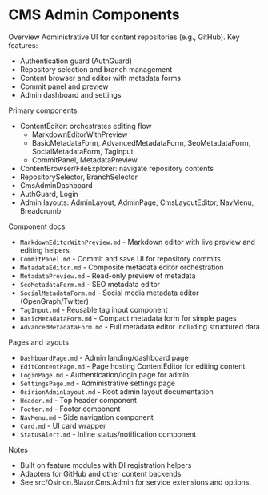 # CMS Admin Components

Overview
Administrative UI for content repositories (e.g., GitHub). Key features:
- Authentication guard (AuthGuard)
- Repository selection and branch management
- Content browser and editor with metadata forms
- Commit panel and preview
- Admin dashboard and settings

Primary components
- ContentEditor: orchestrates editing flow
  - MarkdownEditorWithPreview
  - BasicMetadataForm, AdvancedMetadataForm, SeoMetadataForm, SocialMetadataForm, TagInput
  - CommitPanel, MetadataPreview
- ContentBrowser/FileExplorer: navigate repository contents
- RepositorySelector, BranchSelector
- CmsAdminDashboard
- AuthGuard, Login
- Admin layouts: AdminLayout, AdminPage, CmsLayoutEditor, NavMenu, Breadcrumb

Component docs
- `MarkdownEditorWithPreview.md` - Markdown editor with live preview and editing helpers
- `CommitPanel.md` - Commit and save UI for repository commits
- `MetadataEditor.md` - Composite metadata editor orchestration
- `MetadataPreview.md` - Read-only preview of metadata
- `SeoMetadataForm.md` - SEO metadata editor
- `SocialMetadataForm.md` - Social media metadata editor (OpenGraph/Twitter)
- `TagInput.md` - Reusable tag input component
- `BasicMetadataForm.md` - Compact metadata form for simple pages
- `AdvancedMetadataForm.md` - Full metadata editor including structured data

Pages and layouts
- `DashboardPage.md` - Admin landing/dashboard page
- `EditContentPage.md` - Page hosting ContentEditor for editing content
- `LoginPage.md` - Authentication/login page for admin
- `SettingsPage.md` - Administrative settings page
- `OsirionAdminLayout.md` - Root admin layout documentation
- `Header.md` - Top header component
- `Footer.md` - Footer component
- `NavMenu.md` - Side navigation component
- `Card.md` - UI card wrapper
- `StatusAlert.md` - Inline status/notification component

Notes
- Built on feature modules with DI registration helpers
- Adapters for GitHub and other content backends
- See src/Osirion.Blazor.Cms.Admin for service extensions and options.
